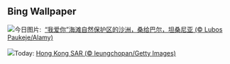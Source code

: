 ## Bing Wallpaper
![](https://www.bing.com/th?id=OHR.NakupendaBeach_ZH-CN7913805608_UHD.jpg&w=1000)今日图片: &nbsp;[“我爱你”海滩自然保护区的沙洲，桑给巴尔，坦桑尼亚 (© Lubos Paukeje/Alamy)](https://www.bing.com/th?id=OHR.NakupendaBeach_ZH-CN7913805608_UHD.jpg)
<br><br/>
![](https://www.bing.com/th?id=OHR.WorldPopDay_EN-US3018429136_UHD.jpg&w=1000)Today: [Hong Kong SAR (© leungchopan/Getty Images)](https://www.bing.com/th?id=OHR.WorldPopDay_EN-US3018429136_UHD.jpg)
<br><br/>
